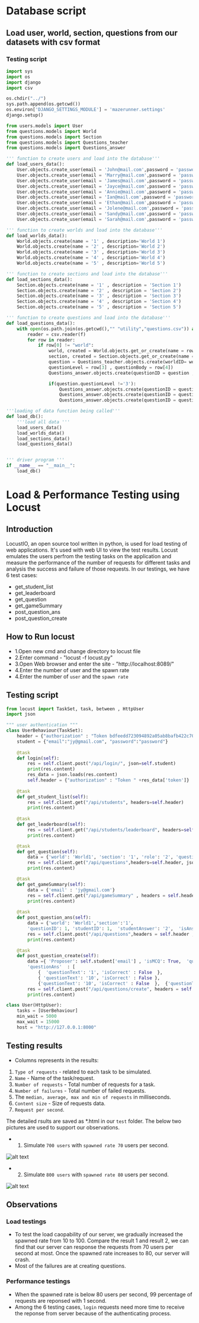 # Database script
## Load user, world, section, questions from our datasets with csv format
### Testing script
``` python
import sys
import os
import django
import csv

os.chdir("../")
sys.path.append(os.getcwd())
os.environ['DJANGO_SETTINGS_MODULE'] = 'mazerunner.settings'
django.setup()

from users.models import User
from questions.models import World
from questions.models import Section
from questions.models import Questions_teacher
from questions.models import Questions_answer

''' function to create users and load into the database'''
def load_users_data(): 
    User.objects.create_user(email = 'John@mail.com',password = 'password',name = 'John',distanceToNPC = 0,overallScore = 0,containBonus = False),
    User.objects.create_user(email = 'Marry@mail.com',password = 'password',name = 'Mary',distanceToNPC = 0,overallScore = 0,containBonus = False),
    User.objects.create_user(email = 'James@mail.com',password = 'password',name = 'James',distanceToNPC = 0,overallScore = 0,containBonus = False),
    User.objects.create_user(email = 'Jayce@mail.com',password = 'password',name = 'Jayce',distanceToNPC = 0,overallScore = 0,containBonus = False),
    User.objects.create_user(email = 'Annie@mail.com',password = 'password',name = 'Annie',distanceToNPC = 0,overallScore = 0,containBonus = False),
    User.objects.create_user(email = 'Ian@mail.com',password = 'password',name = 'Ian',distanceToNPC = 0,overallScore = 0,containBonus = False),
    User.objects.create_user(email = 'Ethan@mail.com',password = 'password',name = 'Ethan',distanceToNPC = 0,overallScore = 0,containBonus = False),
    User.objects.create_user(email = 'Jolene@mail.com',password = 'password',name = 'Jolene',distanceToNPC = 0,overallScore = 0,containBonus = False),
    User.objects.create_user(email = 'Sandy@mail.com',password = 'password',name = 'Sandy',distanceToNPC = 0,overallScore = 0,containBonus = False),
    User.objects.create_user(email = 'Sarah@mail.com',password = 'password',name = 'Sarah',distanceToNPC = 0,overallScore = 0,containBonus = False),

''' function to create worlds and load into the database'''
def load_worlds_data():
    World.objects.create(name = '1' , description='World 1')
    World.objects.create(name = '2' , description='World 2')
    World.objects.create(name = '3' , description='World 3')
    World.objects.create(name = '4' , description='World 4')
    World.objects.create(name = '5' , description='World 5')

''' function to create sections and load into the database'''
def load_sections_data():
    Section.objects.create(name = '1' , description = 'Section 1')
    Section.objects.create(name = '2' , description = 'Section 2')
    Section.objects.create(name = '3' , description = 'Section 3')
    Section.objects.create(name = '4' , description = 'Section 4')
    Section.objects.create(name = '5' , description = 'Section 5')

''' function to create questions and load into the database'''
def load_questions_data():
    with open(os.path.join(os.getcwd(),"" "utility","questions.csv")) as f:
        reader = csv.reader(f)
        for row in reader:
            if row[0] != "world":
                world, created = World.objects.get_or_create(name = row[0])
                section, created = Section.objects.get_or_create(name = row[1])
                question = Questions_teacher.objects.create(worldID= world , sectionID = section , role = row[2] ,
                questionLevel = row[3] , questionBody = row[4])
                Questions_answer.objects.create(questionID = question , questionText =row[5] , isCorrect = True)

                if(question.questionLevel !='3'):
                    Questions_answer.objects.create(questionID = question ,questionText= row[6] ,isCorrect = False)
                    Questions_answer.objects.create(questionID = question ,questionText= row[7] ,isCorrect = False)
                    Questions_answer.objects.create(questionID = question , questionText=row[8] ,isCorrect = False)

'''loading of data function being called'''
def load_db(): 
    '''load all data '''
    load_users_data()
    load_worlds_data()
    load_sections_data()
    load_questions_data()


''' driver program '''
if __name__ == "__main__":
    load_db()
```



# Load & Performance Testing using Locust

## Introduction
LocustIO, an open source tool written in python, is used for load testing of web applications. It's used with web UI to view the test results.
Locust emulates the users perfrom the testing tasks on the application and measure the performance of the number of requests for different tasks and analysis the success and failure of those requests.
In our testings, we have 6 test cases:
* get_student_list
* get_leaderboard
* get_question
* get_gameSummary
* post_question_ans
* post_question_create

## How to Run locust
* 1.Open new cmd and change directory to locust file
* 2.Enter command - "locust -f locust.py"
* 3.Open Web browser and enter the site  - "http://localhost:8089/"
* 4.Enter the number of user and the spawn rate
* 4.Enter the number of `user` and the `spawn rate`


## Testing script
``` python
from locust import TaskSet, task, between , HttpUser
import json

""" user authentication """
class UserBehaviour(TaskSet):
    header = {"authorization" : "Token bdfeedd723094892a05ab8bafb422c70ec00ae43"}
    student = {"email":"jy@gmail.com", "password":"password"}
    
    @task
    def login(self):
        res = self.client.post("/api/login/", json=self.student)
        print(res.content)
        res_data = json.loads(res.content)
        self.header = {"authorization" : "Token " +res_data['token']}
    
    @task
    def get_student_list(self):
        res = self.client.get("/api/students", headers=self.header)
        print(res.content)
        
    @task
    def get_leaderboard(self):
        res = self.client.get("/api/students/leaderboard", headers=self.header)
        print(res.content)

    @task
    def get_question(self):
        data = {'world': 'World1', 'section': '1', 'role': '2', 'questionLevel': 1}
        res = self.client.get("/api/questions",headers=self.header, json=data)
        print(res.content)

    @task
    def get_gameSummary(self):
        data = {'email' : 'jy@gmail.com'}
        res = self.client.get("/api/gameSummary" , headers = self.header , json=data)
        print(res.content)
    
    @task
    def post_question_ans(self):
        data = {'world': 'World1','section':'1',
        'questionID': 1, 'studentID': 1,  'studentAnswer': '2',  'isAnsweredCorrect': True }  
        res = self.client.post("/api/questions",headers = self.header , json = data)
        print(res.content)

    @task
    def post_question_create(self):
        data ={ 'Proposer': self.student['email'] , 'isMCQ': True,  'questionBody': '10*10 = ?', 
        'questionAns'  : [
            {  'questionText': '1', 'isCorrect' : False  }, 
            { 'questionText': '10', 'isCorrect' : False },
            {'questionText': '10', 'isCorrect' : False  },  {'questionText': '100', 'isCorrect' : True }]} 
        res = self.client.post("/api/questions/create", headers = self.header , json = data)
        print(res.content)

class User(HttpUser):
    tasks = [UserBehaviour]
    min_wait = 5000
    max_wait = 15000
    host = "http://127.0.0.1:8000"
```
## Testing results
* Columns represents in the results:
1. `Type of requests` - related to each task to be simulated.
2. `Name` - Name of the task/request.
3. `Number of requests` - Total number of requests for a task.
4. `Number of failures` - Total number of failed requests.
5. The `median, average, max and min of requests` in milliseconds.
6. `Content size` - Size of requests data.
7. `Request per second`.

The detailed rsults are saved as *.html in our `test` folder. The below two pictures are used to support our observations.
* 1. Simulate `700 users` with `spawned rate 70` users per second.

![alt text](https://github.com/FrankLeeeee/CZ3003-SSAD/blob/master/backend/mazerunner/tests/700users_70.png)

* 2. Simulate `800 users` with `spawned rate 80` users per second.

![alt text](https://github.com/FrankLeeeee/CZ3003-SSAD/blob/master/backend/mazerunner/tests/800users_80.png)

## Observations
### Load testings
* To test the load caopability of our server, we gradually increased the spawned rate from 10 to 100. Compare the result 1 and result 2, we can find that our server can response the requests from 70 users per second at most. Once the spawned rate increases to 80, our server will crash. 
* Most of the failures are at creating questions.
### Performance testings
* When the spawned rate is below 80 users per second, 99 percentage of requests are reponsed with 1 second.
* Among the 6 testing cases, `login` requests need more time to receive the reponse from server because of the authenticating process. 




